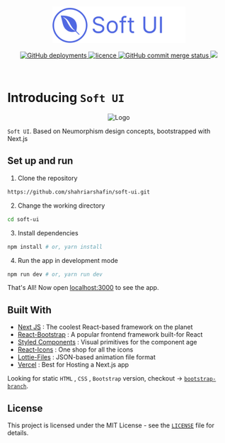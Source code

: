 <p align="center">
    <img src="./assets/images/logo.svg" alt="Logo" width="300">
</p>

<p align="center">
<a href="" target="blank">
<img alt="GitHub deployments" src="https://img.shields.io/github/deployments/shahriarshafin/soft-ui/production?label=vercel&logo=vercel&logoColor=vercel&style=flat-square">
</a>
<a href="https://github.com/shahriarshafin/soft-ui/blob/master/LICENSE" target="blank">
<img src="https://img.shields.io/badge/License-MIT-blue?style=flat-square" alt="licence" />
</a>
<a href="https://github.com/shahriarshafin/soft-ui/commits/master" target="blank">
<img alt="GitHub commit merge status" src="https://img.shields.io/github/commit-status/shahriarshafin/soft-ui/master/efc47576d96123509711d275c6fe613a3bfe4b94?style=flat-square"/>
</a>
<a href="https://twitter.com/intent/tweet?text=👋%20Check%20this%20amazing%20app!%20https://softui.vercel.app/,%20created%20by%20@connectshafin">
<img src="https://img.shields.io/twitter/url?label=Share%20on%20Twitter&style=social&url=https%3A%2F%2Fgithub.com%2Fshahriar%2Fshafin">
</a>
</p>

<br/>

# Introducing `Soft UI`

<p align="center">
    <img src="./assets/images/soft-ui.gif" alt="Logo" width="" height="">
</p>

`Soft UI`. Based on Neumorphism design concepts, bootstrapped with Next.js

## Set up and run

1. Clone the repository

```bash
https://github.com/shahriarshafin/soft-ui.git
```

2. Change the working directory

```bash
cd soft-ui
```

3. Install dependencies

```bash
npm install # or, yarn install
```

4. Run the app in development mode

```bash
npm run dev # or, yarn run dev
```

That's All! Now open [localhost:3000](http://localhost:3000/) to see the app.

## Built With

- [Next JS](https://nextjs.org/) : The coolest React-based framework on the planet
- [React-Bootstrap](https://react-bootstrap.github.io/) : A popular frontend framework built-for React
- [Styled Components](https://styled-components.com/) : Visual primitives for the component age
- [React-Icons](https://react-icons.github.io/react-icons/) : One shop for all the icons
- [Lottie-Files](https://lottiefiles.com/) : JSON-based animation file format
- [Vercel](http://vercel.com/) : Best for Hosting a Next.js app

Looking for static `HTML` , `CSS` , `Bootstrap` version, checkout -> [`bootstrap-branch`](https://github.com/shahriarshafin/soft-ui/tree/bootstrap).

## License

This project is licensed under the MIT License - see the [`LICENSE`](LICENSE) file for details.

